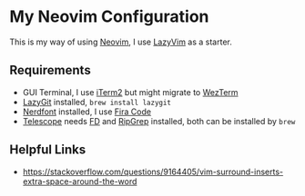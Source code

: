 # My Neovim Configuration

This is my way of using [Neovim](https://github.com/neovim/neovim), I use [LazyVim](https://github.com/LazyVim/LazyVim) as a starter.

## Requirements

- GUI Terminal, I use [iTerm2](https://github.com/gnachman/iTerm2) but might migrate to [WezTerm](https://github.com/wez/wezterm)
- [LazyGit](https://github.com/jesseduffield/lazygit) installed, `brew install lazygit`
- [Nerdfont](https://www.nerdfonts.com/font-downloads) installed, I use [Fira Code](https://github.com/ryanoasis/nerd-fonts/releases/download/v3.2.1/FiraCode.zip)
- [Telescope](https://github.com/nvim-telescope/telescope.nvim) needs [FD](https://github.com/sharkdp/fd) and [RipGrep](https://github.com/BurntSushi/ripgrep) installed, both can be installed by `brew` 

## Helpful Links

- https://stackoverflow.com/questions/9164405/vim-surround-inserts-extra-space-around-the-word
